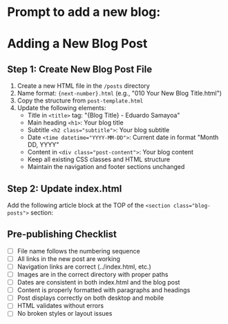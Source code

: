 # Prompt to add a new blog:

# Adding a New Blog Post

## Step 1: Create New Blog Post File

1. Create a new HTML file in the `/posts` directory
2. Name format: `{next-number}.html`
   (e.g., "010 Your New Blog Title.html")
3. Copy the structure from `post-template.html`
4. Update the following elements:
   - Title in `<title>` tag: "{Blog Title} - Eduardo Samayoa"
   - Main heading `<h1>`: Your blog title
   - Subtitle `<h2 class="subtitle">`: Your blog subtitle
   - Date `<time datetime="YYYY-MM-DD">`: Current date in format "Month DD, YYYY"
   - Content in `<div class="post-content">`: Your blog content
   - Keep all existing CSS classes and HTML structure
   - Maintain the navigation and footer sections unchanged

## Step 2: Update index.html

Add the following article block at the TOP of the `<section class="blog-posts">` section:

## Pre-publishing Checklist

- [ ] File name follows the numbering sequence
- [ ] All links in the new post are working
- [ ] Navigation links are correct (../index.html, etc.)
- [ ] Images are in the correct directory with proper paths
- [ ] Dates are consistent in both index.html and the blog post
- [ ] Content is properly formatted with paragraphs and headings
- [ ] Post displays correctly on both desktop and mobile
- [ ] HTML validates without errors
- [ ] No broken styles or layout issues
